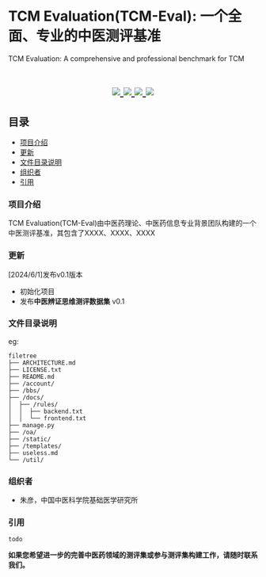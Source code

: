# TCM Evaluation(TCM-Eval): 一个全面、专业的中医测评基准
TCM Evaluation: A comprehensive and professional benchmark for TCM

<h1 align="center">
  <a href="">
    <img src="https://img.shields.io/badge/releases-v0.1-red" />
  </a>
  <a href="">
    <img src="https://img.shields.io/badge/docs-v1.0-yellow" />
  </a>
  <a href="">
    <img src="https://img.shields.io/badge/TCM-Benchmark-blue" />
  </a>
  <a href="">
    <img src="https://img.shields.io/badge/LICENSE-Apache%202.0-brightgreen" />
  </a>
</h1>

## 目录
- [项目介绍](#项目介绍)
- [更新](#更新)
- [文件目录说明](#文件目录说明)
- [组织者](#组织者)
- [引用](#引用)

### 项目介绍
TCM Evaluation(TCM-Eval)由中医药理论、中医药信息专业背景团队构建的一个中医测评基准，其包含了XXXX、XXXX、XXXX

### 更新
[2024/6/1]发布v0.1版本
- 初始化项目
- 发布**中医辨证思维测评数据集** v0.1

### 文件目录说明
eg:
```
filetree 
├── ARCHITECTURE.md
├── LICENSE.txt
├── README.md
├── /account/
├── /bbs/
├── /docs/
│  ├── /rules/
│  │  ├── backend.txt
│  │  └── frontend.txt
├── manage.py
├── /oa/
├── /static/
├── /templates/
├── useless.md
└── /util/

```

### 组织者
- 朱彦，中国中医科学院基础医学研究所

### 引用
```
todo
```
**如果您希望进一步的完善中医药领域的测评集或参与测评集构建工作，请随时联系我们。**

